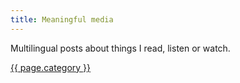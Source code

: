 ```yaml
---
title: Meaningful media
---
```


Multilingual posts about things I read, listen or watch.

<span class="meaningful-media">
  <a href="{{ page.category-url }}/">{{ page.category }}</a>
</span>

